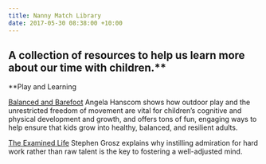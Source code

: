 ```yaml
---
title: Nanny Match Library
date: 2017-05-30 08:38:00 +10:00
---
```


## A collection of resources to help us learn more about our time with children.**



**Play and Learning

[Balanced and Barefoot](http://www.balancedandbarefoot.com/) 
Angela Hanscom shows how outdoor play and the unrestricted freedom of movement are vital for children’s cognitive and physical development and growth, and offers tons of fun, engaging ways to help ensure that kids grow into healthy, balanced, and resilient adults.

[The Examined Life](https://www.brainpickings.org/2013/05/23/stephen-grosz-examined-life/) 
Stephen Grosz explains why instilling admiration for hard work rather than raw talent is the key to fostering a well-adjusted mind.








